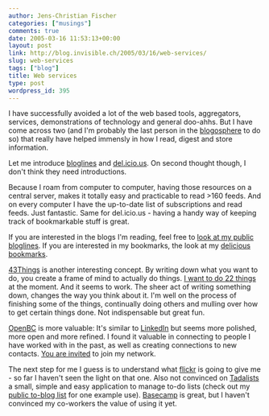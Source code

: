 ```yaml
---
author: Jens-Christian Fischer
categories: ["musings"]
comments: true
date: 2005-03-16 11:53:13+00:00
layout: post
link: http://blog.invisible.ch/2005/03/16/web-services/
slug: web-services
tags: ["blog"]
title: Web services
type: post
wordpress_id: 395
---
```


I have successfully avoided a lot of the web based tools, aggregators, services, demonstrations of technology and general doo-ahhs. But I have come across two (and I'm probably the last person in the [blogosphere][1] to do so) that really have helped immensly in how I read, digest and store information.

Let me introduce [bloglines][2] and [del.icio.us][3]. On second thought though, I don't think they need introductions.

Because I roam from computer to computer, having those resources on a central server, makes it totally easy and practicable to read >160 feeds. And on every computer I have the up-to-date list of subscriptions and read feeds. Just fantastic. Same for del.icio.us - having a handy way of keeping track of bookmarkable stuff is great.

If you are interested in the blogs I'm reading, feel free to [look at my public bloglines][4]. If you are interested in my bookmarks, the look at my [delicious bookmarks][5].

[43Things][10] is another interesting concept. By writing down what you want to do, you create a frame of mind to actually do things. [I want to do 22 things][11] at the moment. And it seems to work. The sheer act of writing something down, changes the way you think about it. I'm well on the process of finishing some of the things, continually doing others and mulling over how to get certain things done. Not indispensable but great fun.

[OpenBC][12] is more valuable: It's similar to [LinkedIn][13] but seems more polished, more open and more refined. I found it valuable in connecting to people I have worked with in the past, as well as creating connections to new contacts. [You are invited][14] to join my network.

The next step for me I guess is to understand what [flickr][6] is going to give me - so far I haven't seen the light on that one. Also not convinced on [Tadalists][7] a small, simple and easy application to manage to-do lists (check out my [public to-blog list][9] for one example use). [Basecamp][8] is great, but I haven't convinced my co-workers the value of using it yet.


[1]: http://www.sifry.com/alerts/archives/000298.html
[2]: http://www.bloglines.com
[3]: http://del.icio.us
[4]: http://bloglines.com/public/jcfischer
[5]: http://del.icio.us/jaycee
[6]: http://flickr.com
[7]: http://www.tadalists.com
[8]: http://www.basecamphq.com
[9]: http://invisible.tadalist.com/lists/show/6829
[10]: http://www.43things.com
[11]: http://www.43things.com/people/view/jcfischer
[12]: http://www.openbc.com
[13]: http://www.linkedin.com
[14]: http://www.openbc.com/go/invuid/JensChristian_Fischer
